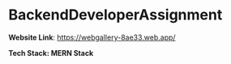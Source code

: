 # BackendDeveloperAssignment

<b>Website Link</b>: https://webgallery-8ae33.web.app/ 

<b>Tech Stack: MERN Stack</b>
